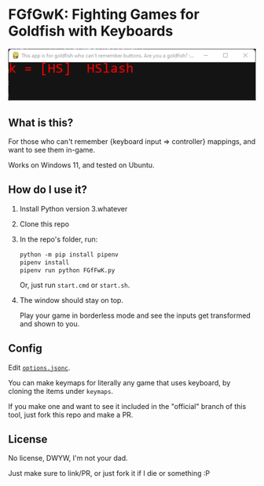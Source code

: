 # FGfGwK: Fighting Games for Goldfish with Keyboards

![A picture of the application.](/window.png)

## What is this?

For those who can't remember {keyboard input => controller} mappings, and want to see them in-game.

Works on Windows 11, and tested on Ubuntu.

## How do I use it?

1.  Install Python version 3.whatever
2.  Clone this repo
3.  In the repo's folder, run:

    ```
    python -m pip install pipenv
    pipenv install
    pipenv run python FGfFwK.py
    ```

    Or, just run `start.cmd` or `start.sh`.

4.  The window should stay on top.

    Play your game in borderless mode and see the inputs get transformed and shown to you.

## Config

Edit [`options.jsonc`](/options.jsonc).

You can make keymaps for literally any game that uses keyboard, by cloning the items under `keymaps`.

If you make one and want to see it included in the "official" branch of this tool, just fork this repo and make a PR.

## License

No license, DWYW, I'm not your dad.

Just make sure to link/PR, or just fork it if I die or something :P
